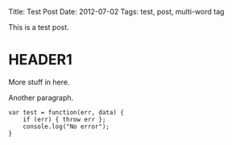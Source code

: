 Title: Test Post
Date: 2012-07-02
Tags: test, post, multi-word tag

This is a test post.

HEADER1
=======

More stuff in here.

Another paragraph.

```
var test = function(err, data) {
    if (err) { throw err };
    console.log("No error");
}
```
